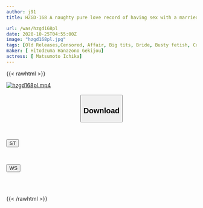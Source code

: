 ```yaml
---
author: j91
title: HZGD-168 A naughty pure love record of having sex with a married ex-girlfriend for 3 days while she was away on a 2 night 3 day trip Ichika Matsumoto

url: /was/hzgd168pl
date: 2020-10-25T04:55:00Z
image: "hzgd168pl.jpg"
tags: [Old Releases,Censored, Affair, Big tits, Bride, Busty fetish, Creampie, Cuckold, Drama, Married Woman, Solowork, Young wife]
maker: [ Hitodzuma Hanazono Gekijou]
actress: [ Matsumoto Ichika]
---
```



{{< rawhtml >}}

<div class="video" data-videoid="ro3x11jXm2ubWQY">
    <a href="javascript:;">
        <img src="/was/hzgd168pl/hzgd168pl.jpg" width="WIDTH" height="HEIGHT" alt="hzgd168pl.mp4" loading="lazy">
    </a>
</div>

<script type="text/javascript" src="https://j91.asia/asset/on-demand-st.js"></script>

<br>
  <link rel="stylesheet" href="https://j91.asia/asset/bs5.css">
  
  <center>
  <button class="btn btn-primary" type="button" data-bs-toggle="collapse" data-bs-target=".multi-collapse" aria-expanded="false" aria-controls="multiCollapseExample1 multiCollapseExample2"><h2>Download</h2></button></center>
</p>
<div class="row">
  <div class="col">
    <div class="collapse multi-collapse" id="multiCollapseExample1">
      <div class="card card-body">
	      	      <br>
<div class="buttons">  
<p><a href="https://streamtape.to/v/ro3x11jXm2ubWQY" target="_blank"><button class="btn-hover color-3"><i class="fa fa-download"></i> ST</button></a></p></div>
    </div>
  </div>
</div>
  <div class="col">
    <div class="collapse multi-collapse" id="multiCollapseExample2">
      <div class="card card-body">
	      <br>
<div class="buttons">
<p><a href="https://wolfstream.tv/zl74v4twgkpp" target="_blank"><button class="btn-hover color-8"><i class="fa fa-download"></i> WS</button></a></p></div>
<br><br>
      </div>
    </div>
  </div>
</div>

{{< /rawhtml >}}